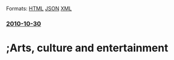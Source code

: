 
Formats: [HTML](/news/2010/10/30/arts-culture-and-entertainment.html)  [JSON](/news/2010/10/30/arts-culture-and-entertainment.json)  [XML](/news/2010/10/30/arts-culture-and-entertainment.xml)  

### [2010-10-30](/news/2010/10/30/index.md)

##### 
# ;Arts, culture and entertainment



